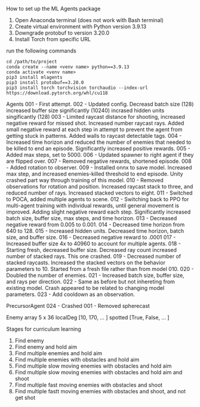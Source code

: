 How to set up the ML Agents package
1. Open Anaconda terminal (does not work with Bash terminal)
2. Create virtual environment with Python version 3.9.13
3. Downgrade protobuf to version 3.20.0
4. Install Torch from specific URL

run the following commands
```
cd /path/to/project
conda create --name <venv name> python==3.9.13
conda activate <venv name>
pip3 install mlagents
pip3 install protobuf==3.20.0
pip3 install torch torchvision torchaudio --index-url https://download.pytorch.org/whl/cu118
```
Agents
001 - First attempt.
002 - Updated config. Decreasd batch size (128) increased buffer size significantly (10240) incrased hidden units singificantly (128)
003 - Limited raycast distance for shooting, increased negative reward for missed shot. Increased number raycast rays. Added small negative reward at each step in attempt to prevent the agent from getting stuck in patterns. Added walls to raycast detectable tags.
004 - Increased time horizon and reduced the number of enemies that needed to be killed to end an episode. Significantly increased positive rewards.
005 - Added max steps, set to 5000.
006 - Updated spawner to right agent if they are flipped over.
007 - Removed negative rewards, shortened episode.
008 - Added rotation to observer.
009 - Installed onnx to save model. Increased max step, and increased enemies-killed threshold to end episode. Unity crashed part way through training of this model.
010 - Removed observations for rotation and position. Increased raycast stack to three, and reduced number of rays. Increased stacked vectors to eight.
011 - Switched to POCA, added multiple agents to scene.
012 - Switching back to PPO for multi-agent training with individual rewards, until general movement is improved. Adding slight negative reward each step. Significantly increased batch size, buffer size, max steps, and time horizon.
013 - Decreased negative reward from 0.005 to 0.001.
014 - Decreased time horizon from 640 to 128.
015 - Increased hidden units. Decreased time horizon, batch size, and buffer size.
016 - Decreased negative reward to .0001 
017 - Increased buffer size 4x to 40960 to account for multiple agents.
018 - Starting fresh, decreased buffer size. Decreased ray count increased number of stacked rays. This one crashed.
019 - Decreased number of stacked raycasts. Increased the stacked vectors on the behavior parameters to 10. Started from a fresh file rather than from model 010.
020 - Doubled the number of enemies.
021 - Increased batch size, buffer size, and rays per direction.
022 - Same as before but not inhereting from existing model. Crash appeared to be related to changing model parameters.
023 - Add cooldown as an observation.

PrecursorAgent
024 - Crashed
001 - Removed spherecast

Enemy array
5 x 36
localDeg [10, 170, ... ]
spotted [True, False, ... ]


Stages for curriculum learning
1. Find enemy 
2. Find enemy and hold aim
3. Find multiple enemies and hold aim
4. Find multiple enemies with obstacles and hold aim
4. Find multiple slow moving enemies with obstacles and hold aim
5. Find multiple slow moving enemies with obstacles and hold aim and shoot
6. Find multiple fast moving enemies with obstacles and shoot
7. Find multiple fastt moving enemies with obstacles and shoot, and not get shot